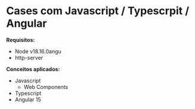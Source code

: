 # Cases com Javascript / Typescrpit / Angular

<b>Requisitos:</b>
- Node v18.16.0angu
- http-server

<b>Conceitos aplicados:</b>
- Javascript 
    - Web Components 
- Typescript
- Angular 15

